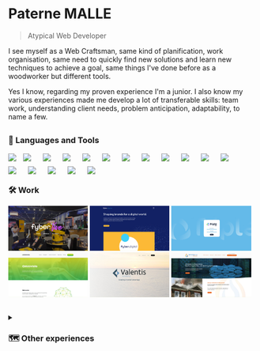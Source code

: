 <h1>Paterne MALLE</h1> 

> Atypical Web Developer 

<p>I see myself as a Web Craftsman, same kind of planification, work organisation, same need to quickly find new solutions and learn new techniques to achieve a goal, same things I've done before as a woodworker but different tools.</p>
<p>Yes I know, regarding my proven experience I'm a junior. I also know my various experiences made me develop a lot of transferable skills: team work, understanding client needs, problem anticipation, adaptability, to name a few.</p>

##

<h3>🧰 Languages and Tools</h3>

<img align="left" width="30px" style="" src="https://cdn.jsdelivr.net/gh/devicons/devicon/icons/git/git-original.svg" />
<img align="left" width="30px" style="padding-right: 10px; margin-bottom:10px;" src="https://cdn.jsdelivr.net/gh/devicons/devicon/icons/wordpress/wordpress-plain.svg" />
<img align="left" width="30px" style="padding-right: 10px; margin-bottom:10px;" src="https://cdn.jsdelivr.net/gh/devicons/devicon/icons/php/php-original.svg" />
<img align="left" width="30px" style="padding-right: 10px; margin-bottom:10px;" src="https://cdn.jsdelivr.net/gh/devicons/devicon/icons/html5/html5-original.svg" />
<img align="left" width="30px" style="padding-right: 10px; margin-bottom:10px;" src="https://cdn.jsdelivr.net/gh/devicons/devicon/icons/css3/css3-original.svg" />
<img align="left" width="30px" style="padding-right: 10px; margin-bottom:10px;" src="https://cdn.jsdelivr.net/gh/devicons/devicon/icons/javascript/javascript-original.svg" />
<img align="left" width="30px" style="padding-right: 10px; margin-bottom:10px;" src="https://cdn.jsdelivr.net/gh/devicons/devicon/icons/sass/sass-original.svg" />
<img align="left" width="30px" style="padding-right: 10px; margin-bottom:10px;" src="https://cdn.jsdelivr.net/gh/devicons/devicon/icons/jquery/jquery-original-wordmark.svg" />
<img align="left" width="30px" style="padding-right: 10px; margin-bottom:10px;" src="https://cdn.jsdelivr.net/gh/devicons/devicon/icons/bootstrap/bootstrap-original.svg" />
<img align="left" width="30px" style="padding-right: 10px; margin-bottom:10px;" src="https://cdn.jsdelivr.net/gh/devicons/devicon/icons/threejs/threejs-original-wordmark.svg" />
<img align="left" width="30px" style="padding-right: 10px; margin-bottom:10px;" src="https://cdn.jsdelivr.net/gh/devicons/devicon/icons/vuejs/vuejs-original.svg" />
<img align="left" width="30px" style="padding-right: 10px; margin-bottom:10px;" src="https://cdn.jsdelivr.net/gh/devicons/devicon/icons/nodejs/nodejs-original.svg" /> 
<img align="left" width="30px" style="padding-right: 10px; margin-bottom:10px;" src="https://cdn.jsdelivr.net/gh/devicons/devicon/icons/mongodb/mongodb-plain-wordmark.svg" /> 
<img align="left" width="30px" style="padding-right: 10px; margin-bottom:10px;" src="https://cdn.jsdelivr.net/gh/devicons/devicon/icons/woocommerce/woocommerce-original.svg" />
<img align="left" width="30px" style="padding-right: 10px; margin-bottom:10px;" src="https://cdn.jsdelivr.net/gh/devicons/devicon/icons/gulp/gulp-plain.svg" />
<img align="left" width="30px" style="padding-right: 10px; margin-bottom:10px;" src="https://cdn.jsdelivr.net/gh/devicons/devicon/icons/heroku/heroku-original.svg" />
<img align="left" width="30px" style="padding-right: 10px; margin-bottom:10px;" src="https://cdn.jsdelivr.net/gh/devicons/devicon/icons/filezilla/filezilla-plain.svg" />
<br>
<br>

##

<h3>🛠️ Work</h3>

<div >
<a href="https://fyber.live/"><img src="https://github.com/Patern-Malle/Patern-Malle/blob/main/fyber-live.jpg" alt="Fyber Live" width="32%"></a>
<a href="https://fyberdigital.com/"><img src="https://github.com/Patern-Malle/Patern-Malle/blob/main/fyber-digital.jpg" alt="Fyber Digital" width="32%"></a>
<a href=""><img src="https://github.com/Patern-Malle/Patern-Malle/blob/main/triple-esg.jpg" alt="Triple Index" width="32%"></a>
<a href="https://omnivisto.com/"><img src="https://github.com/Patern-Malle/Patern-Malle/blob/main/omnivisto.jpg" alt="Omnivisto" width="32%"></a>
<a href="http://valentis22-com.stackstaging.com/"><img src="https://github.com/Patern-Malle/Patern-Malle/blob/main/valentis.jpg" alt="Valentis Advisory" width="32%"></a>
<a href="https://ambienceresponse.com/"><img src="https://github.com/Patern-Malle/Patern-Malle/blob/main/ambience-response.jpg" alt="Ambience Response" width="32%"></a>
</div>

##

<details>
    <summary><h3>🗺️ Other experiences</h3></summary>
    <h4>Sociology</h4>
    <h4>Woodworker / Farmer</h4>
    <h4>Cheesemaker</h4>
    <h4>Web Developer</h4>
</details>
